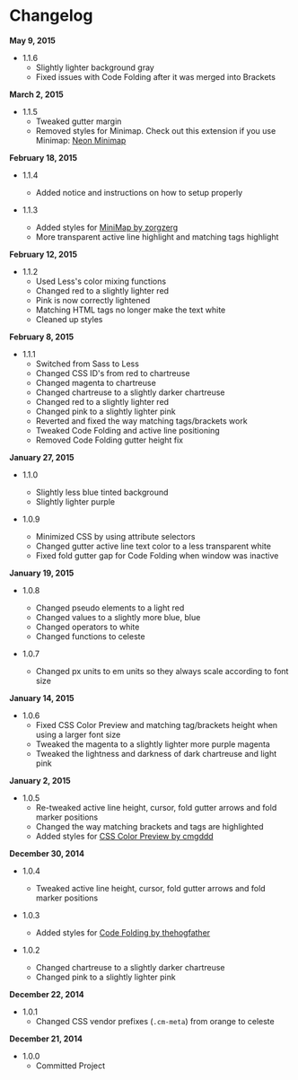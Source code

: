 Changelog
=========

**May 9, 2015**
+ 1.1.6
  + Slightly lighter background gray
  + Fixed issues with Code Folding after it was merged into Brackets

**March 2, 2015**
+ 1.1.5
  + Tweaked gutter margin
  + Removed styles for Minimap. Check out this extension if you use Minimap: [Neon Minimap](https://github.com/dustindowell22/neon-minimap-brackets-extension)

**February 18, 2015**
+ 1.1.4
  + Added notice and instructions on how to setup properly

+ 1.1.3
  + Added styles for [MiniMap by zorgzerg](https://github.com/zorgzerg/brackets-minimap)
  + More transparent active line highlight and matching tags highlight

**February 12, 2015**
+ 1.1.2
  + Used Less's color mixing functions
  + Changed red to a slightly lighter red
  + Pink is now correctly lightened
  + Matching HTML tags no longer make the text white
  + Cleaned up styles

**February 8, 2015**
+ 1.1.1
  + Switched from Sass to Less
  + Changed CSS ID's from red to chartreuse
  + Changed magenta to chartreuse
  + Changed chartreuse to a slightly darker chartreuse
  + Changed red to a slightly lighter red
  + Changed pink to a slightly lighter pink
  + Reverted and fixed the way matching tags/brackets work
  + Tweaked Code Folding and active line positioning
  + Removed Code Folding gutter height fix

**January 27, 2015**
+ 1.1.0
  + Slightly less blue tinted background
  + Slightly lighter purple

+ 1.0.9
  + Minimized CSS by using attribute selectors
  + Changed gutter active line text color to a less transparent white
  + Fixed fold gutter gap for Code Folding when window was inactive

**January 19, 2015**
+ 1.0.8
  + Changed pseudo elements to a light red
  + Changed values to a slightly more blue, blue
  + Changed operators to white
  + Changed functions to celeste

+ 1.0.7
  + Changed px units to em units so they always scale according to font size

**January 14, 2015**
+ 1.0.6
  + Fixed CSS Color Preview and matching tag/brackets height when using a larger font size
  + Tweaked the magenta to a slightly lighter more purple magenta
  + Tweaked the lightness and darkness of dark chartreuse and light pink

**January 2, 2015**
+ 1.0.5
  + Re-tweaked active line height, cursor, fold gutter arrows and fold marker positions
  + Changed the way matching brackets and tags are highlighted
  + Added styles for [CSS Color Preview by cmgddd](https://github.com/cmgddd/Brackets-css-color-preview)

**December 30, 2014**
+ 1.0.4
  + Tweaked active line height, cursor, fold gutter arrows and fold marker positions

+ 1.0.3
  + Added styles for [Code Folding by thehogfather](https://github.com/thehogfather/brackets-code-folding)

+ 1.0.2
  + Changed chartreuse to a slightly darker chartreuse
  + Changed pink to a slightly lighter pink

**December 22, 2014**
+ 1.0.1
  + Changed CSS vendor prefixes (`.cm-meta`) from orange to celeste

**December 21, 2014**
+ 1.0.0
  + Committed Project
